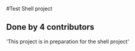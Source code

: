 #Test Shell project
## Done by 4 contributors
'This project is in preparation for the shell project'
